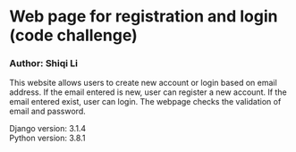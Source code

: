 # Web page for registration and login (code challenge)
### Author: Shiqi Li

This website allows users to create new account or login based on email address. If the email entered is new, user can register a new account. If the email entered exist, user can login. The webpage checks the validation of email and password.

  
Django version: 3.1.4\
Python version: 3.8.1
